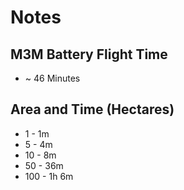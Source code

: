 # Notes
## M3M Battery Flight Time
- ~ 46 Minutes
## Area and Time (Hectares)
- 1 - 1m
- 5 - 4m
- 10 - 8m
- 50 - 36m
- 100 - 1h 6m